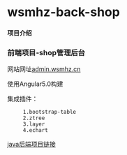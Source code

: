 # wsmhz-back-shop

#### 项目介绍



### 前端项目-shop管理后台 

网站网址[admin.wsmhz.cn](http://admin.wsmhz.cn)

使用Angular5.0构建

集成插件：

         1.bootstrap-table
         2.ztree
         3.layer
         4.echart
[java后端项目链接](https://gitee.com/wsmhz/wsmhz-web-shop)